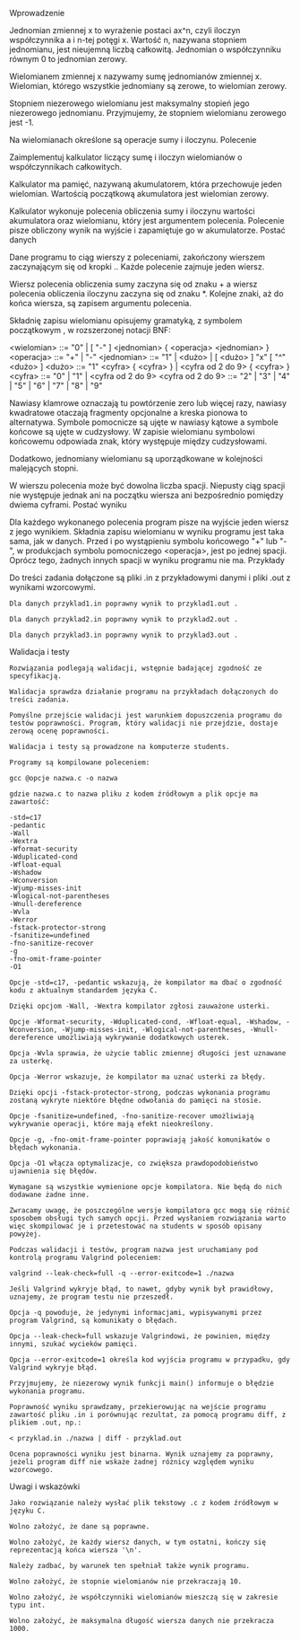 Wprowadzenie

Jednomian zmiennej x to wyrażenie postaci ax^n, czyli iloczyn współczynnika a i n-tej potęgi x. Wartość n, nazywana stopniem jednomianu, jest nieujemną liczbą całkowitą. Jednomian o współczynniku równym 0 to jednomian zerowy.

Wielomianem zmiennej x nazywamy sumę jednomianów zmiennej x. Wielomian, którego wszystkie jednomiany są zerowe, to wielomian zerowy.

Stopniem niezerowego wielomianu jest maksymalny stopień jego niezerowego jednomianu. Przyjmujemy, że stopniem wielomianu zerowego jest -1.

Na wielomianach określone są operacje sumy i iloczynu.
Polecenie

Zaimplementuj kalkulator liczący sumę i iloczyn wielomianów o współczynnikach całkowitych.

Kalkulator ma pamięć, nazywaną akumulatorem, która przechowuje jeden wielomian. Wartością początkową akumulatora jest wielomian zerowy.

Kalkulator wykonuje polecenia obliczenia sumy i iloczynu wartości akumulatora oraz wielomianu, który jest argumentem polecenia. Polecenie pisze obliczony wynik na wyjście i zapamiętuje go w akumulatorze.
Postać danych

Dane programu to ciąg wierszy z poleceniami, zakończony wierszem zaczynającym się od kropki .. Każde polecenie zajmuje jeden wiersz.

Wiersz polecenia obliczenia sumy zaczyna się od znaku + a wiersz polecenia obliczenia iloczynu zaczyna się od znaku *. Kolejne znaki, aż do końca wiersza, są zapisem argumentu polecenia.

Składnię zapisu wielomianu opisujemy gramatyką, z symbolem początkowym <wielomian>, w rozszerzonej notacji BNF:

\<wielomian> ::= "0" | [ "-" ] \<jednomian> { \<operacja> \<jednomian> }
\<operacja> ::= "+" | "-"
\<jednomian> ::= "1" | \<dużo> | [ \<dużo> ] "x" [ "^" \<dużo> ]
\<dużo> ::= "1" \<cyfra> { \<cyfra> } | \<cyfra od 2 do 9> { \<cyfra> }
\<cyfra> ::= "0" | "1" | \<cyfra od 2 do 9>
\<cyfra od 2 do 9> ::= "2" | "3" | "4" | "5" | "6" | "7" | "8" | "9"

Nawiasy klamrowe oznaczają tu powtórzenie zero lub więcej razy, nawiasy kwadratowe otaczają fragmenty opcjonalne a kreska pionowa to alternatywa. Symbole pomocnicze są ujęte w nawiasy kątowe a symbole końcowe są ujęte w cudzysłowy. W zapisie wielomianu symbolowi końcowemu odpowiada znak, który występuje między cudzysłowami.

Dodatkowo, jednomiany wielomianu są uporządkowane w kolejności malejących stopni.

W wierszu polecenia może być dowolna liczba spacji. Niepusty ciąg spacji nie występuje jednak ani na początku wiersza ani bezpośrednio pomiędzy dwiema cyframi.
Postać wyniku

Dla każdego wykonanego polecenia program pisze na wyjście jeden wiersz z jego wynikiem. Składnia zapisu wielomianu w wyniku programu jest taka sama, jak w danych. Przed i po wystąpieniu symbolu końcowego "+" lub "-", w produkcjach symbolu pomocniczego \<operacja>, jest po jednej spacji. Oprócz tego, żadnych innych spacji w wyniku programu nie ma.
Przykłady

Do treści zadania dołączone są pliki .in z przykładowymi danymi i pliki .out z wynikami wzorcowymi.

    Dla danych przyklad1.in poprawny wynik to przyklad1.out .

    Dla danych przyklad2.in poprawny wynik to przyklad2.out .

    Dla danych przyklad3.in poprawny wynik to przyklad3.out .

Walidacja i testy

    Rozwiązania podlegają walidacji, wstępnie badającej zgodność ze specyfikacją.

    Walidacja sprawdza działanie programu na przykładach dołączonych do treści zadania.

    Pomyślne przejście walidacji jest warunkiem dopuszczenia programu do testów poprawności. Program, który walidacji nie przejdzie, dostaje zerową ocenę poprawności.

    Walidacja i testy są prowadzone na komputerze students.

    Programy są kompilowane poleceniem:

    gcc @opcje nazwa.c -o nazwa

    gdzie nazwa.c to nazwa pliku z kodem źródłowym a plik opcje ma zawartość:

    -std=c17
    -pedantic
    -Wall
    -Wextra
    -Wformat-security
    -Wduplicated-cond
    -Wfloat-equal
    -Wshadow
    -Wconversion
    -Wjump-misses-init
    -Wlogical-not-parentheses
    -Wnull-dereference
    -Wvla
    -Werror
    -fstack-protector-strong
    -fsanitize=undefined
    -fno-sanitize-recover
    -g
    -fno-omit-frame-pointer
    -O1

    Opcje -std=c17, -pedantic wskazują, że kompilator ma dbać o zgodność kodu z aktualnym standardem języka C.

    Dzięki opcjom -Wall, -Wextra kompilator zgłosi zauważone usterki.

    Opcje -Wformat-security, -Wduplicated-cond, -Wfloat-equal, -Wshadow, -Wconversion, -Wjump-misses-init, -Wlogical-not-parentheses, -Wnull-dereference umożliwiają wykrywanie dodatkowych usterek.

    Opcja -Wvla sprawia, że użycie tablic zmiennej długości jest uznawane za usterkę.

    Opcja -Werror wskazuje, że kompilator ma uznać usterki za błędy.

    Dzięki opcji -fstack-protector-strong, podczas wykonania programu zostaną wykryte niektóre błędne odwołania do pamięci na stosie.

    Opcje -fsanitize=undefined, -fno-sanitize-recover umożliwiają wykrywanie operacji, które mają efekt nieokreślony.

    Opcje -g, -fno-omit-frame-pointer poprawiają jakość komunikatów o błędach wykonania.

    Opcja -O1 włącza optymalizacje, co zwiększa prawdopodobieństwo ujawnienia się błędów.

    Wymagane są wszystkie wymienione opcje kompilatora. Nie będą do nich dodawane żadne inne.

    Zwracamy uwagę, że poszczególne wersje kompilatora gcc mogą się różnić sposobem obsługi tych samych opcji. Przed wysłaniem rozwiązania warto więc skompilować je i przetestować na students w sposób opisany powyżej.

    Podczas walidacji i testów, program nazwa jest uruchamiany pod kontrolą programu Valgrind poleceniem:

    valgrind --leak-check=full -q --error-exitcode=1 ./nazwa

    Jeśli Valgrind wykryje błąd, to nawet, gdyby wynik był prawidłowy, uznajemy, że program testu nie przeszedł.

    Opcja -q powoduje, że jedynymi informacjami, wypisywanymi przez program Valgrind, są komunikaty o błędach.

    Opcja --leak-check=full wskazuje Valgrindowi, że powinien, między innymi, szukać wycieków pamięci.

    Opcja --error-exitcode=1 określa kod wyjścia programu w przypadku, gdy Valgrind wykryje błąd.

    Przyjmujemy, że niezerowy wynik funkcji main() informuje o błędzie wykonania programu.

    Poprawność wyniku sprawdzamy, przekierowując na wejście programu zawartość pliku .in i porównując rezultat, za pomocą programu diff, z plikiem .out, np.:

    < przyklad.in ./nazwa | diff - przyklad.out

    Ocena poprawności wyniku jest binarna. Wynik uznajemy za poprawny, jeżeli program diff nie wskaże żadnej różnicy względem wyniku wzorcowego.

Uwagi i wskazówki

    Jako rozwiązanie należy wysłać plik tekstowy .c z kodem źródłowym w języku C.

    Wolno założyć, że dane są poprawne.

    Wolno założyć, że każdy wiersz danych, w tym ostatni, kończy się reprezentacją końca wiersza '\n'.

    Należy zadbać, by warunek ten spełniał także wynik programu.

    Wolno założyć, że stopnie wielomianów nie przekraczają 10.

    Wolno założyć, że współczynniki wielomianów mieszczą się w zakresie typu int.

    Wolno założyć, że maksymalna długość wiersza danych nie przekracza 1000.
